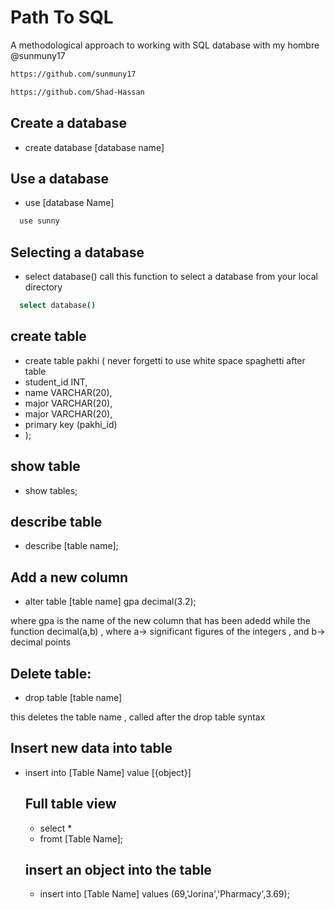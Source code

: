 
# Path To SQL 

A methodological approach to working with SQL database with my hombre @sunmuny17
```bash
https://github.com/sunmuny17
```
```bash
https://github.com/Shad-Hassan
```


## Create a database
- create database [database name]

## Use a database
- use [database Name]

```bash
  use sunny    
```

## Selecting a database
- select database()
call this function to select a database from your local directory
```bash
  select database()    
```


## create table 
- create table pakhi (
never forgetti to use white space spaghetti after table
- student_id INT,
- name VARCHAR(20),
- major VARCHAR(20),
- major VARCHAR(20),
- primary key (pakhi_id)
- );

## show table
- show tables;

## describe table
- describe [table name];

## Add a new column
- alter table [table name] gpa decimal(3.2);
 
 where gpa is the name of the new column that has been adedd while the function decimal(a,b) , where a→ significant figures of the integers , and b→ decimal points

 ## Delete table:
- drop table [table name]
 
 this deletes the table name , called after the drop table syntax

  ## Insert new data into table 
 - insert into [Table Name] value [{object}]

   ## Full table view
   - select *
   -  fromt [Table Name];
  
   ## insert an object into the table
   - insert into [Table Name] values (69,'Jorina','Pharmacy',3.69);
 

